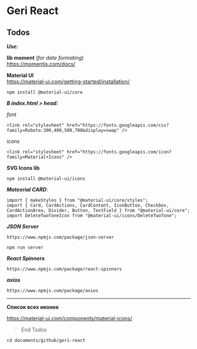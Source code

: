 # Geri React

## Todos

**_Use:_**

**lib moment** (_for date formating_)<br />
https://momentjs.com/docs/

**Material UI**<br/>
https://material-ui.com/getting-started/installation/

```
npm install @material-ui/core
```

**_В index.html > head:_**

_font_<br/>

```
<link rel="stylesheet" href="https://fonts.googleapis.com/css?family=Roboto:300,400,500,700&display=swap" />
```

_icons_<br/>

```
<link rel="stylesheet" href="https://fonts.googleapis.com/icon?family=Material+Icons" />
```

**SVG Icons lib**

```
npm install @material-ui/icons
```

**_Mateerial CARD_**:

```
import { makeStyles } from "@material-ui/core/styles";
import { Card, CardActions, CardContent, IconButton, Checkbox, CardActionArea, Divider, Button, TextField } from "@material-ui/core";
import DeleteTwoToneIcon from "@material-ui/icons/DeleteTwoTone";
```

**_JSON Server_**

```
https://www.npmjs.com/package/json-server
```

```
npm run server
```

**_React Spinners_**

```
https://www.npmjs.com/package/react-spinners
```

**_axios_**

```
https://www.npmjs.com/package/axios
```

---

**Список всех иконок**<br/>

https://material-ui.com/components/material-icons/

> End Todos

```
cd documents/github/geri-react
```
